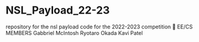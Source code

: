 # NSL_Payload_22-23
repository for the nsl payload code for the 2022-2023 competition 🚀
EE/CS MEMBERS
Gabbriel McIntosh
Ryotaro Okada
Kavi Patel